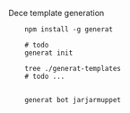 Dece template generation

		npm install -g generat

		# todo
		generat init

		tree ./generat-templates
		# todo ...


		generat bot jarjarmuppet
